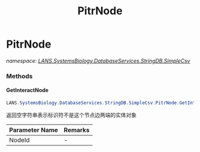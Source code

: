 ﻿---
title: PitrNode
---

# PitrNode
_namespace: [LANS.SystemsBiology.DatabaseServices.StringDB.SimpleCsv](N-LANS.SystemsBiology.DatabaseServices.StringDB.SimpleCsv.html)_





### Methods

#### GetInteractNode
```csharp
LANS.SystemsBiology.DatabaseServices.StringDB.SimpleCsv.PitrNode.GetInteractNode(System.String)
```
返回空字符串表示标识符不是这个节点边两端的实体对象

|Parameter Name|Remarks|
|--------------|-------|
|NodeId|-|



